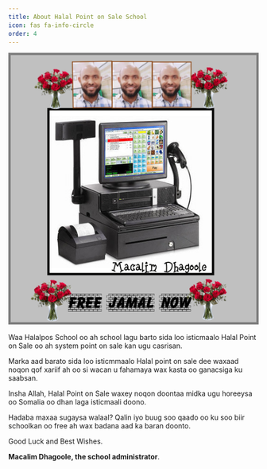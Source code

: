 ```yaml
---
title: About Halal Point on Sale School
icon: fas fa-info-circle
order: 4
---
```


![jamaal](/assets/images/jamaal.jpeg)

Waa Halalpos School oo ah school lagu barto sida loo isticmaalo Halal Point on Sale oo ah system point on sale kan ugu casrisan.

Marka aad barato sida loo isticmmaalo Halal point on sale dee waxaad noqon qof xariif ah oo si wacan u fahamaya wax kasta oo ganacsiga ku saabsan.

Insha Allah, Halal Point on Sale waxey noqon doontaa midka ugu horeeysa oo Somalia oo dhan laga isticmaali doono.

Hadaba maxaa sugaysa walaal? Qalin iyo buug soo qaado oo ku soo biir schoolkan oo free ah wax badana aad ka baran doonto.

Good Luck and Best Wishes.

**Macalim Dhagoole, the school administrator**.
